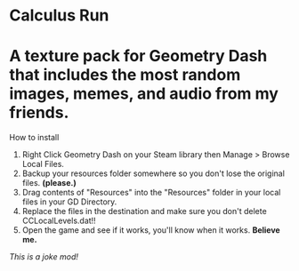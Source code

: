 # Calculus Run
# A texture pack for Geometry Dash that includes the most random images, memes, and audio from my friends.

How to install
1. Right Click Geometry Dash on your Steam library then Manage > Browse Local Files.
2. Backup your resources folder somewhere so you don't lose the original files. **(please.)**
3. Drag contents of "Resources" into the "Resources" folder in your local files in your GD Directory.
4. Replace the files in the destination and make sure you don't delete CCLocalLevels.dat!!
5. Open the game and see if it works, you'll know when it works. **Believe me.**

*This is a joke mod!*
